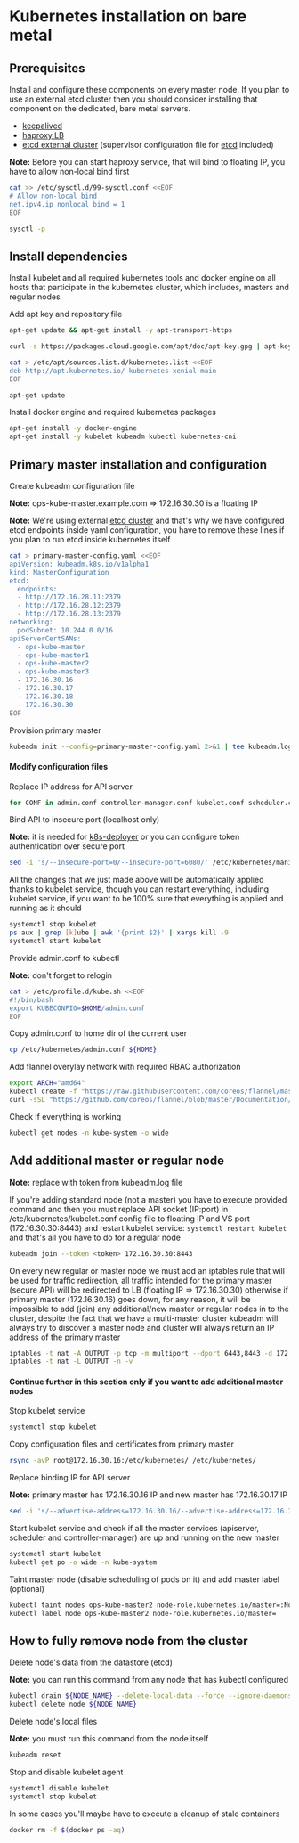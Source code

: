 Kubernetes installation on bare metal
===


Prerequisites
---

Install and configure these components on every master node.
If you plan to use an external etcd cluster then you should consider installing that component on the dedicated, bare metal servers.

- [keepalived](./keepalived/keepalived.conf)
- [haproxy LB](./haproxy/haproxy.cfg)
- [etcd external cluster](https://coreos.com/etcd/docs/latest/v2/clustering.html) (supervisor configuration file for [etcd](./etcd/etcd.conf) included)

**Note:** Before you can start haproxy service, that will bind to floating IP, you have to allow non-local bind first
```bash
cat >> /etc/sysctl.d/99-sysctl.conf <<EOF
# Allow non-local bind
net.ipv4.ip_nonlocal_bind = 1
EOF

sysctl -p
```


Install dependencies
---

Install kubelet and all required kubernetes tools and docker engine on all hosts that participate in the kubernetes cluster,
which includes, masters and regular nodes

Add apt key and repository file
```bash
apt-get update && apt-get install -y apt-transport-https

curl -s https://packages.cloud.google.com/apt/doc/apt-key.gpg | apt-key add -

cat > /etc/apt/sources.list.d/kubernetes.list <<EOF
deb http://apt.kubernetes.io/ kubernetes-xenial main
EOF

apt-get update
```

Install docker engine and required kubernetes packages
```bash
apt-get install -y docker-engine
apt-get install -y kubelet kubeadm kubectl kubernetes-cni
```


Primary master installation and configuration
---

Create kubeadm configuration file

**Note:** ops-kube-master.example.com => 172.16.30.30 is a floating IP

**Note:** We're using external [etcd cluster](https://coreos.com/etcd/docs/latest/v2/clustering.html) and that's why we have configured etcd endpoints inside yaml configuration, you have to remove these lines if you plan to run etcd inside kubernetes itself
```bash
cat > primary-master-config.yaml <<EOF
apiVersion: kubeadm.k8s.io/v1alpha1
kind: MasterConfiguration
etcd:
  endpoints:
  - http://172.16.28.11:2379
  - http://172.16.28.12:2379
  - http://172.16.28.13:2379
networking:
  podSubnet: 10.244.0.0/16
apiServerCertSANs:
  - ops-kube-master
  - ops-kube-master1
  - ops-kube-master2
  - ops-kube-master3
  - 172.16.30.16
  - 172.16.30.17
  - 172.16.30.18
  - 172.16.30.30
EOF
```

Provision primary master
```bash
kubeadm init --config=primary-master-config.yaml 2>&1 | tee kubeadm.log
```

#### Modify configuration files

Replace IP address for API server
```bash
for CONF in admin.conf controller-manager.conf kubelet.conf scheduler.conf; do sed -i 's/172.16.30.16:6443/172.16.30.30:8443/' /etc/kubernetes/${CONF}; done
```

Bind API to insecure port (localhost only)

**Note:** it is needed for [k8s-deployer](../README.md) or you can configure token authentication over secure port
```bash
sed -i 's/--insecure-port=0/--insecure-port=6080/' /etc/kubernetes/manifests/kube-apiserver.yaml
```

All the changes that we just made above will be automatically applied thanks to kubelet service,
though you can restart everything, including kubelet service, if you want to be 100% sure that everything is applied and running as it should

```bash
systemctl stop kubelet
ps aux | grep [k]ube | awk '{print $2}' | xargs kill -9
systemctl start kubelet
```

Provide admin.conf to kubectl

**Note:** don't forget to relogin
```bash
cat > /etc/profile.d/kube.sh <<EOF
#!/bin/bash
export KUBECONFIG=$HOME/admin.conf
EOF
```

Copy admin.conf to home dir of the current user
```bash
cp /etc/kubernetes/admin.conf ${HOME}
```

Add flannel overylay network with required RBAC authorization
```bash
export ARCH="amd64"
kubectl create -f "https://raw.githubusercontent.com/coreos/flannel/master/Documentation/kube-flannel-rbac.yml"
curl -sSL "https://github.com/coreos/flannel/blob/master/Documentation/kube-flannel.yml?raw=true" | sed "s/amd64/${ARCH}/g" | kubectl create -f -
```

Check if everything is working
```bash
kubectl get nodes -n kube-system -o wide
```


Add additional master or regular node
---

**Note:** replace <token> with token from kubeadm.log file

If you're adding standard node (not a master) you have to execute provided command and
then you must replace API socket (IP:port) in /etc/kubernetes/kubelet.conf config file to floating IP and VS port (172.16.30.30:8443) and restart kubelet service: `systemctl restart kubelet` and that's all you have to do for a regular node
```bash
kubeadm join --token <token> 172.16.30.30:8443
```

On every new regular or master node we must add an iptables rule that will be used for traffic redirection, all traffic intended for the primary master (secure API) will be redirected to LB (floating IP => 172.16.30.30) otherwise if primary master (172.16.30.16) goes down, for any reason, it will be impossible to add (join) any additional/new master or regular nodes in to the cluster, despite the fact that we have a multi-master cluster kubeadm will always try to discover a master node and cluster will always return an IP address of the primary master
```bash
iptables -t nat -A OUTPUT -p tcp -m multiport --dport 6443,8443 -d 172.16.30.16 -j DNAT --to-destination 172.16.30.30:8443
iptables -t nat -L OUTPUT -n -v
```

#### Continue further in this section only if you want to add additional master nodes

Stop kubelet service
```bash
systemctl stop kubelet
```

Copy configuration files and certificates from primary master
```bash
rsync -avP root@172.16.30.16:/etc/kubernetes/ /etc/kubernetes/
```

Replace binding IP for API server

**Note:** primary master has 172.16.30.16 IP and new master has 172.16.30.17 IP
```bash
sed -i 's/--advertise-address=172.16.30.16/--advertise-address=172.16.30.17/' /etc/kubernetes/manifests/kube-apiserver.yaml
```

Start kubelet service and check if all the master services (apiserver, scheduler and controller-manager) are up and running on the new master
```bash
systemctl start kubelet
kubectl get po -o wide -n kube-system
```

Taint master node (disable scheduling of pods on it) and add master label (optional)
```bash
kubectl taint nodes ops-kube-master2 node-role.kubernetes.io/master=:NoSchedule
kubectl label node ops-kube-master2 node-role.kubernetes.io/master=
```


How to fully remove node from the cluster
---

Delete node's data from the datastore (etcd)

**Note:** you can run this command from any node that has kubectl configured
```bash
kubectl drain ${NODE_NAME} --delete-local-data --force --ignore-daemonsets
kubectl delete node ${NODE_NAME}
```

Delete node's local files

**Note:** you must run this command from the node itself
```bash
kubeadm reset
```

Stop and disable kubelet agent
```bash
systemctl disable kubelet
systemctl stop kubelet
```

In some cases you'll maybe have to execute a cleanup of stale containers
```bash
docker rm -f $(docker ps -aq)
```
